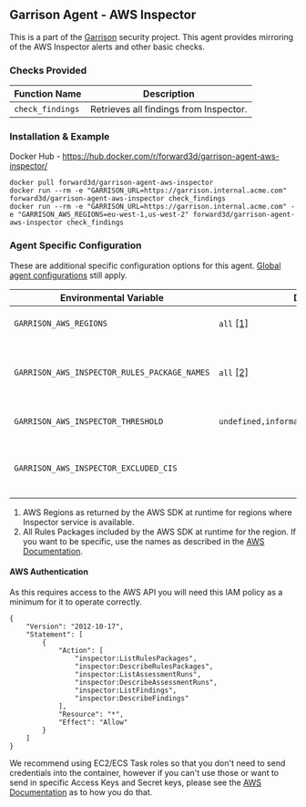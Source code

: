 Garrison Agent - AWS Inspector
--

This is a part of the [Garrison](https://github.com/forward3d/garrison) security project. This agent provides mirroring of the AWS Inspector alerts and other basic checks.

### Checks Provided

| Function Name | Description  |
| ------------- | ------------- |
| `check_findings` | Retrieves all findings from Inspector. |

### Installation & Example

Docker Hub - https://hub.docker.com/r/forward3d/garrison-agent-aws-inspector/

    docker pull forward3d/garrison-agent-aws-inspector
    docker run --rm -e "GARRISON_URL=https://garrison.internal.acme.com" forward3d/garrison-agent-aws-inspector check_findings
    docker run --rm -e "GARRISON_URL=https://garrison.internal.acme.com" -e "GARRISON_AWS_REGIONS=eu-west-1,us-west-2" forward3d/garrison-agent-aws-inspector check_findings

### Agent Specific Configuration

These are additional specific configuration options for this agent. [Global agent configurations](https://github.com/forward3d/garrison#global-configuration-options) still apply.

| Environmental Variable  | Default | Expects |
| ------------- | ------------- | ------------- |
| `GARRISON_AWS_REGIONS` | `all` [[1]](#f1) | Comma Separated Strings eg. `eu-west-1,us-west-2` |
| `GARRISON_AWS_INSPECTOR_RULES_PACKAGE_NAMES` | `all` [[2]](#f2) | Comma Separated Strings eg. `Common Vulnerabilities and Exposures,Security Best Practices` |
| `GARRISON_AWS_INSPECTOR_THRESHOLD` | `undefined,informational,low,medium,high`| Comma Separated Strings eg. `medium,high` |
| `GARRISON_AWS_INSPECTOR_EXCLUDED_CIS` | | Comma Separated Strings of the Rule IDs you want to exclude eg. `3.6,1.2.1.6` |

1. <span id="f1"></span> AWS Regions as returned by the AWS SDK at runtime for regions where Inspector service is available.
2. <span id="f2"></span> All Rules Packages included by the AWS SDK at runtime for the region. If you want to be specific, use the names as described in the [AWS Documentation](https://docs.aws.amazon.com/inspector/latest/userguide/inspector_rules-arns.html).

#### AWS Authentication

As this requires access to the AWS API you will need this IAM policy as a minimum for it to operate correctly.

    {
        "Version": "2012-10-17",
        "Statement": [
            {
                "Action": [
                    "inspector:ListRulesPackages",
                    "inspector:DescribeRulesPackages",
                    "inspector:ListAssessmentRuns",
                    "inspector:DescribeAssessmentRuns",
                    "inspector:ListFindings",
                    "inspector:DescribeFindings"
                ],
                "Resource": "*",
                "Effect": "Allow"
            }
        ]
    }

We recommend using EC2/ECS Task roles so that you don't need to send credentials into the container, however if you can't use those or want to send in specific Access Keys and Secret keys, please see the [AWS Documentation](https://docs.aws.amazon.com/sdk-for-ruby/v3/developer-guide/setup-config.html#aws-ruby-sdk-credentials-environment) as to how you do that.
